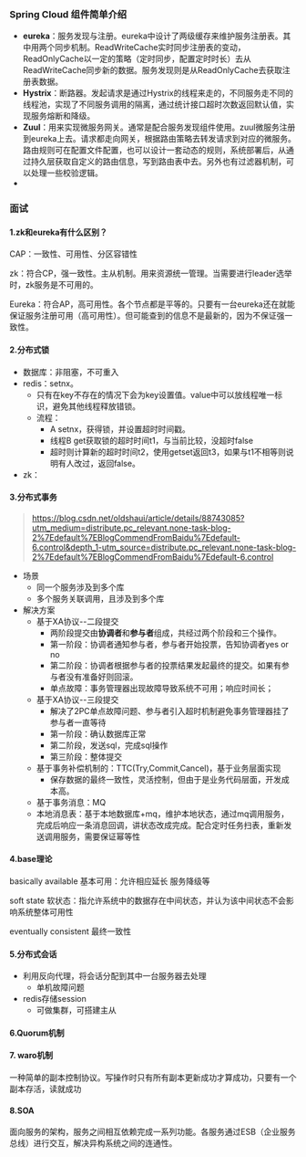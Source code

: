 ### Spring Cloud 组件简单介绍

- **eureka**：服务发现与注册。eureka中设计了两级缓存来维护服务注册表。其中用两个同步机制。ReadWriteCache实时同步注册表的变动，ReadOnlyCache以一定的策略（定时同步，配置定时时长）去从ReadWriteCache同步新的数据。服务发现则是从ReadOnlyCache去获取注册表数据。
- **Hystrix**：断路器。发起请求是通过Hystrix的线程来走的，不同服务走不同的线程池，实现了不同服务调用的隔离，通过统计接口超时次数返回默认值，实现服务熔断和降级。
- **Zuul**：用来实现微服务网关。通常是配合服务发现组件使用。zuul微服务注册到eureka上去。请求都走向网关，根据路由策略去转发请求到对应的微服务。路由规则可在配置文件配置，也可以设计一套动态的规则，系统部署后，从通过持久层获取自定义的路由信息，写到路由表中去。另外也有过滤器机制，可以处理一些校验逻辑。
- 



### 面试

#### 1.zk和eureka有什么区别？

CAP：一致性、可用性、分区容错性

zk：符合CP，强一致性。主从机制。用来资源统一管理。当需要进行leader选举时，zk服务是不可用的。

Eureka：符合AP，高可用性。各个节点都是平等的。只要有一台eureka还在就能保证服务注册可用（高可用性）。但可能查到的信息不是最新的，因为不保证强一致性。

#### 2.分布式锁

- 数据库：非阻塞，不可重入
- redis：setnx。
  - 只有在key不存在的情况下会为key设置值。value中可以放线程唯一标识，避免其他线程释放错锁。
  - 流程：
    - A setnx，获得锁，并设置超时时间戳。
    - 线程B get获取锁的超时时间t1，与当前比较，没超时false
    - 超时则计算新的超时时间t2，使用getset返回t3，如果与t1不相等则说明有人改过，返回false。
- zk：

#### 3.分布式事务

> https://blog.csdn.net/oldshaui/article/details/88743085?utm_medium=distribute.pc_relevant.none-task-blog-2%7Edefault%7EBlogCommendFromBaidu%7Edefault-6.control&depth_1-utm_source=distribute.pc_relevant.none-task-blog-2%7Edefault%7EBlogCommendFromBaidu%7Edefault-6.control

- 场景
  - 同一个服务涉及到多个库
  - 多个服务关联调用，且涉及到多个库
- 解决方案
  - 基于XA协议--二段提交
    - 两阶段提交由**协调者**和**参与者**组成，共经过两个阶段和三个操作。
    - 第一阶段：协调者通知参与者，参与者开始投票，告知协调者yes or no
    - 第二阶段：协调者根据参与者的投票结果发起最终的提交。如果有参与者没有准备好则回滚。
    - 单点故障：事务管理器出现故障导致系统不可用；响应时间长；
  - 基于XA协议--三段提交
    - 解决了2PC单点故障问题、参与者引入超时机制避免事务管理器挂了参与者一直等待
    - 第一阶段：确认数据库正常
    - 第二阶段，发送sql，完成sql操作
    - 第三阶段：整体提交
  - 基于事务补偿机制的：TTC(Try,Commit,Cancel)，基于业务层面实现
    - 保存数据的最终一致性，灵活控制，但由于是业务代码层面，开发成本高。
  - 基于事务消息：MQ
  - 本地消息表：基于本地数据库+mq，维护本地状态，通过mq调用服务，完成后响应一条消息回调，讲状态改成完成。配合定时任务扫表，重新发送调用服务，需要保证幂等性

#### 4.base理论

basically available 基本可用：允许相应延长 服务降级等

soft state 软状态：指允许系统中的数据存在中间状态，并认为该中间状态不会影响系统整体可用性

eventually consistent 最终一致性



#### 5.分布式会话

- 利用反向代理，将会话分配到其中一台服务器去处理
  - 单机故障问题
- redis存储session
  - 可做集群，可搭建主从

#### 6.Quorum机制



#### 7. waro机制

一种简单的副本控制协议。写操作时只有所有副本更新成功才算成功，只要有一个副本存活，读就成功

#### 8.SOA

面向服务的架构，服务之间相互依赖完成一系列功能。各服务通过ESB（企业服务总线）进行交互，解决异构系统之间的连通性。
